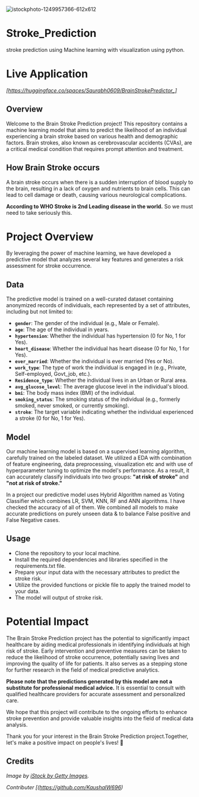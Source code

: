   ![istockphoto-1249957366-612x612](https://github.com/Saurabh6912/Stroke_Predictions/assets/135308872/2203d7d9-77fc-45b2-bd80-a84af137c8d6)

# Stroke_Prediction
stroke prediction using Machine learning with visualization using python.

# Live Application
*[https://huggingface.co/spaces/Saurabh0609/BrainStrokePredictor_]*

## Overview
Welcome to the Brain Stroke Prediction project! This repository contains a machine learning model that aims to predict the likelihood of an individual experiencing a brain stroke based on various health and demographic factors. Brain strokes, also known as cerebrovascular accidents (CVAs), are a critical medical condition that requires prompt attention and treatment.

## How Brain Stroke occurs
A brain stroke occurs when there is a sudden interruption of blood supply to the brain, resulting in a lack of oxygen and nutrients to brain cells. This can lead to cell damage or death, causing various neurological complications.

**According to WHO  Stroke is 2nd Leading disease in the world.** So we must need to take seriously this.

# Project Overview
By leveraging the power of machine learning, we have developed a predictive model that analyzes several key features and generates a risk assessment for stroke occurrence.

## Data
The predictive model is trained on a well-curated dataset containing anonymized records of individuals, each represented by a set of attributes, including but not limited to:

* **`gender`**: The gender of the individual (e.g., Male or Female).
* **`age`**: The age of the individual in years.
* **`hypertension`**: Whether the individual has hypertension (0 for No, 1 for Yes).
* **`heart_disease`**: Whether the individual has heart disease (0 for No, 1 for Yes).
* **`ever_married`**: Whether the individual is ever married (Yes or No).
* **`work_type`**: The type of work the individual is engaged in (e.g., Private, Self-employed, Govt_job, etc.).
* **`Residence_type`**: Whether the individual lives in an Urban or Rural area.
* **`avg_glucose_level`**: The average glucose level in the individual's blood.
* **`bmi`**: The body mass index (BMI) of the individual.
* **`smoking_status`**: The smoking status of the individual (e.g., formerly smoked, never smoked, or currently smoking).
* **`stroke`**: The target variable indicating whether the individual experienced a stroke (0 for No, 1 for Yes).

## Model
Our machine learning model is based on a supervised learning algorithm, carefully trained on the labeled dataset. We utilized a EDA with combination of feature engineering, data preprocessing, visualization etc and with use of hyperparameter tuning to optimize the model's performance. As a result, it can accurately classify individuals into two groups: **"at risk of stroke"** and **"not at risk of stroke."**

In a project our predictive model uses Hybrid Algorithm named as Voting Classifier which combines LR, SVM, KNN, RF and ANN algorithms. I have checked the accuracy of all of them. We combined all models to make accurate predictions on purely unseen data & to balance False positive and False Negative cases.

## Usage

* Clone the repository to your local machine.
* Install the required dependencies and libraries specified in the requirements.txt file.
* Prepare your input data with the necessary attributes to predict the stroke risk.
* Utilize the provided functions or pickle file to apply the trained model to your data.
* The model will output of stroke risk.

# Potential Impact

The Brain Stroke Prediction project has the potential to significantly impact healthcare by aiding medical professionals in identifying individuals at high risk of stroke. Early intervention and preventive measures can be taken to reduce the likelihood of stroke occurrence, potentially saving lives and improving the quality of life for patients. It also serves as a stepping stone for further research in the field of medical predictive analytics.

**Please note that the predictions generated by this model are not a substitute for professional medical advice.** It is essential to consult with qualified healthcare providers for accurate assessment and personalized care.

We hope that this project will contribute to the ongoing efforts to enhance stroke prevention and provide valuable insights into the field of medical data analysis.

Thank you for your interest in the Brain Stroke Prediction project.Together, let's make a positive impact on people's lives! 🧠

## Credits
*Image by [iStock by Getty Images](https://www.istockphoto.com/photos/brain-stroke).*

*Contributer [(https://github.com/KaushalW696)*
